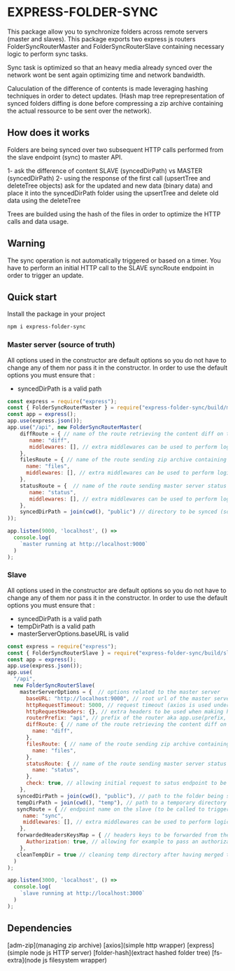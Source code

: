 # EXPRESS-FOLDER-SYNC

This package allow you to synchronize folders across remote servers (master and slaves).
This package exports two express js routers FolderSyncRouterMaster and FolderSyncRouterSlave containing necessary logic to perform sync tasks.

Sync task is optimized so that an heavy media already synced over the network wont be sent again optimizing time and network bandwidth.

Caluculation of the difference of contents is made leveraging hashing techniques in order to detect updates. (Hash map tree reprepresentation of synced folders diffing is done before compressing a zip archive containing the actual ressource to be sent over the network).


## How does it works

Folders are being synced over two subsequent HTTP calls performed from the slave endpoint (sync) to master API.

1- ask the difference of content SLAVE (syncedDirPath) vs MASTER (syncedDirPath)
2- using the response of the first call (upsertTree and deleteTree objects) ask for the updated and new data (binary data) and place it into the syncedDirPath folder using the upsertTree and delete old data using the deleteTree 

Trees are builded using the hash of the files in order to optimize the HTTP calls and data usage.

## Warning 

The sync operation is not automatically triggered or based on a timer. You have to perform an initial HTTP call to the SLAVE syncRoute endpoint in order to trigger an update.

## Quick start

Install the package in your project

```bash
npm i express-folder-sync
```

### Master server (source of truth)

All options used in the constructor are default options so you do not have to change any of them nor pass it in the constructor.
In order to use the default options you must ensure that :
- syncedDirPath is a valid path


```js
const express = require("express");
const { FolderSyncRouterMaster } = require("express-folder-sync/build/master");
const app = express();
app.use(express.json());
app.use("/api", new FolderSyncRouterMaster(
    diffRoute = { // name of the route retrieving the content diff on the master server vs slave server
       name: "diff",
       middlewares: [], // extra middlewares can be used to perform logic before calling the endpoint (logging ? )
    },
    filesRoute = { // name of the route sending zip archive containing updated and new files on the master server vs slave server
      name: "files",
      middlewares: [], // extra middlewares can be used to perform logic before calling the endpoint  (logging ? )
    },
    statusRoute = {  // name of the route sending master server status and performing a check of configuration between slave and master
       name: "status",
       middlewares: [], // extra middlewares can be used to perform logic before calling the endpoint (logging ? )
    },
    syncedDirPath = join(cwd(), "public") // directory to be synced (source of truth - the content of this directory will be copied to the slave(s) syncedDirPath dirtectorie(s)) 
));

app.listen(9000, 'localhost', () =>
  console.log(
    `master running at http://localhost:9000`
  )
);
```

### Slave

All options used in the constructor are default options so you do not have to change any of them nor pass it in the constructor.
In order to use the default options you must ensure that :
- syncedDirPath is a valid path
- tempDirPath is a valid path
- masterServerOptions.baseURL is valid

```js
const express = require("express");
const { FolderSyncRouterSlave } = require("express-folder-sync/build/slave");
const app = express();
app.use(express.json());
app.use(
  "/api",
  new FolderSyncRouterSlave(
    masterServerOptions = {  // options related to the master server
      baseURL: "http://localhost:9000", // root url of the master server instance
      httpRequestTimeout: 5000, // request timeout (axios is used underneath to perform http calls from the slave router to the master router and ask for data)
      httpRequestHeaders: {}, // extra headers to be used when making http calls to the master server instance 
      routerPrefix: "api", // prefix of the router aka app.use(prefix, FolderSyncRouterMaster)
      diffRoute: { // name of the route retrieving the content diff on the master server vs slave server
        name: "diff",
      },
      filesRoute: { // name of the route sending zip archive containing updated and new files on the master server vs slave server
        name: "files",
      },
      statusRoute: { // name of the route sending master server status and performing a check of configuration between slave and master
        name: "status",
      },
      check: true, // allowing initial request to satus endpoint to be disabled (request is performed at server runtime could be disabled in production environement for example)
    },
   syncedDirPath = join(cwd(), "public"), // path to the folder being synchronized on the slave
   tempDirPath = join(cwd(), "temp"), // path to a temporary directory to store zip files before merging them into the synchronized directory on the slave
   syncRoute = { // endpoint name on the slave (to be called to trigger the syncronization process)
     name: "sync",
     middlewares: [], // extra middlewares can be used to perform logic before calling the endpoint (logging ? )
    },
   forwardedHeadersKeysMap = { // headers keys to be forwarded from the original request when performing http calls to the master api 
      Authorization: true, // allowing for example to pass an authorization headers content for authentication/authorization purposes
    },
   cleanTempDir = true // cleaning temp directory after having merged the content to the syncronized folder
  )
);

app.listen(3000, 'localhost', () =>
  console.log(
    `slave running at http://localhost:3000`
  )
);
```


## Dependencies 

[adm-zip](managing zip archive)
[axios](simple http wrapper)
[express](simple node js HTTP server)
[folder-hash](extract hashed folder tree)
[fs-extra](node js filesystem wrapper)
